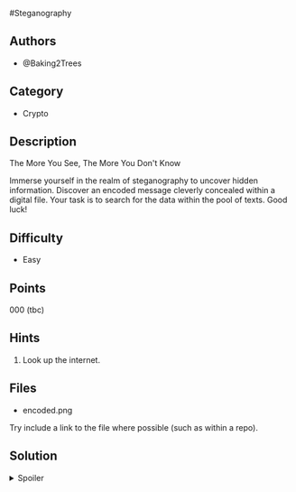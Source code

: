 #Steganography

## Authors

- @Baking2Trees

## Category

- Crypto

## Description
The More You See, The More You Don't Know

Immerse yourself in the realm of steganography to uncover hidden information. Discover an encoded message cleverly concealed within a digital file. Your task is to search for the data within the pool of texts. Good luck!

## Difficulty

- Easy

## Points

000 (tbc)

## Hints

1. Look up the internet.

## Files

- encoded.png

Try include a link to the file where possible (such as within a repo).

## Solution

<details>
<summary>Spoiler</summary>

### Idea

Here are some tools and resources:

- Steganography Tools: Utilize tools specifically designed for image analysis and steganography, such as Steghide, OpenStego, StegoSuite, or online steganography tools.

- Image Viewing Software: Use image viewing software to inspect the file and look for irregularities.

### Walkthrough


### Flag

SPOOKTF{spooky}

</details>
